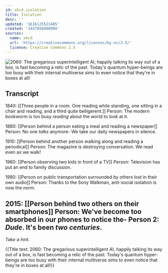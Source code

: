 ```yaml
---
id: xkcd.isolation
title: Isolation
desc: ''
updated: '1616125521405'
created: '1447056000000'
sources:
  name: xkcd
  url: 'https://creativecommons.org/licenses/by-nc/2.5/'
  license: Creative Commons 2.5
---
```

![2060: The gregarious superintelligent AI, happily talking its way out of a box, is fast becoming a relic of the past. Today's quantum hyper-beings are too busy with their internal multiverse sims to even notice that they're in boxes at all!](https://imgs.xkcd.com/comics/isolation.png)

## Transcript
1840:
[[Three people in a room. One reading while standing, one sitting in a chair and reading, and a third quite belligerent.]]
Person: The modern bookworm is too busy *reading* about the world to *look* at it.

1880:
[[Person behind a person eating a meal and reading a newspaper]]
Person: No one *talks* anymore- We take our daily newspapers in silence.

1910:
[[Person behind another person walking along and reading a periodical]]
Person: The magazine is destroying conversation. We read even as we walk!

1960:
[[Person observing two kids in front of a TV]]
Person: Television has put an end to family discussion.

1980:
[[Person on public transportation surrounded by others lost in their own audio]]
Person: Thanks to the Sony Walkman, anti-social isolation is now the norm.

2015:
[[Person behind two others on their smartphones]]
Person: We've become too absorbed in our phones to notice the-
Person 2: *Dude*. It's been *two centuries*.
-
*Take a hint*.

{{Title text: 2060: The gregarious superintelligent AI, happily talking its way out of a box, is fast becoming a relic of the past. Today's quantum hyper-beings are too busy with their internal multiverse sims to even notice that they're in boxes at all!}}

